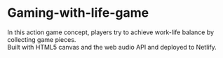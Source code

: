 # Gaming-with-life-game

In this action game concept, players try to achieve work-life balance by collecting game pieces.<br/>
Built with HTML5 canvas and the web audio API and deployed to Netlify.